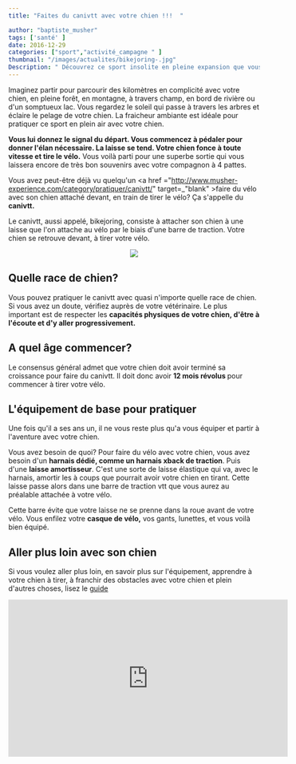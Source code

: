 ```yaml
---
title: "Faites du canivtt avec votre chien !!!  "

author: "baptiste_musher"
tags: ['santé' ]
date: 2016-12-29
categories: ["sport","activité_campagne " ]
thumbnail: "/images/actualites/bikejoring-.jpg"
Description: " Découvrez ce sport insolite en pleine expansion que vous pouvez vous aussi pratiquer avec votre chien!   "
---
```


 Imaginez partir pour parcourir des kilomètres en complicité avec votre chien, en pleine forêt, en montagne, à travers champ, en bord de rivière ou d'un somptueux lac. Vous regardez le soleil qui passe à travers les arbres et éclaire le pelage de votre chien. La fraicheur ambiante est idéale pour pratiquer ce sport en plein air avec votre chien.

  <b>Vous lui donnez le signal du départ. Vous commencez à pédaler pour donner l'élan nécessaire. La laisse se tend. Votre chien fonce à toute vitesse et tire le vélo.</b>  Vous voilà parti pour une superbe sortie qui vous laissera encore de très bon souvenirs avec votre compagnon à 4 pattes.

Vous avez peut-être déjà vu quelqu'un <a href ="http://www.musher-experience.com/category/pratiquer/canivtt/" target=_"blank" >faire du vélo avec son chien </a> attaché devant, en train de tirer le vélo? Ça s'appelle du <b>canivtt.</b>

Le canivtt, aussi appelé, bikejoring, consiste à attacher son chien à une laisse que l'on attache au vélo par le biais d'une barre de traction. Votre chien se retrouve devant, à tirer votre vélo.



<p align="center"><img src="/images/actualites/canivet.jpg"class="img-responsive"></p>




## Quelle race de chien? ##

Vous pouvez pratiquer le canivtt avec quasi n'importe quelle race de chien. Si vous avez un doute, vérifiez auprès de votre vétérinaire. Le plus important est de respecter les <b> capacités physiques de votre chien, d'être à l'écoute et d'y aller progressivement.</b>



## A quel âge commencer? ##
Le consensus général admet que votre chien doit avoir terminé sa croissance pour faire du canivtt. Il doit donc avoir <b>12 mois révolus </b> pour commencer à tirer votre vélo.

## L'équipement de base pour pratiquer ##
Une fois qu'il a ses ans un, il ne vous reste plus qu'a vous équiper et partir à l'aventure avec votre chien.

Vous avez besoin de quoi? Pour faire du vélo avec votre chien, vous avez besoin d'un <b>harnais dédié, comme un harnais xback de traction</b>. Puis d'une <b>laisse amortisseur</b>. C'est une sorte de laisse élastique qui va, avec le harnais, amortir les à coups que pourrait avoir votre chien en tirant. Cette laisse passe alors dans une barre de traction vtt que vous aurez au préalable attachée à votre vélo.

Cette barre évite que votre laisse ne se prenne dans la roue avant de votre vélo. Vous enfilez votre <b>casque de vélo,</b> vos gants, lunettes, et vous voilà bien équipé.

## Aller plus loin avec son chien ##


Si vous voulez aller plus loin, en savoir plus sur l'équipement, apprendre à votre chien à tirer, à franchir des obstacles avec votre chien et plein d'autres choses, lisez le <a href="http://www.musher-experience.com/faire-velo-chien-debuter-canivtt/" target="_blank"> guide </a>

<iframe width="560" height="315" src="https://www.youtube.com/embed/DXzmRSMCgYc" frameborder="0" allowfullscreen></iframe>

